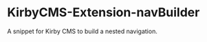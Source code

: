 KirbyCMS-Extension-navBuilder
=============================

A snippet for Kirby CMS to build a nested navigation.
